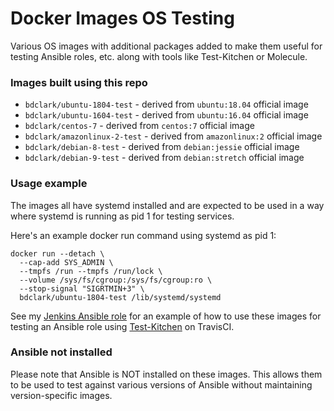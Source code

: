 # Docker Images OS Testing

Various OS images with additional packages added to make them useful for
testing Ansible roles, etc. along with tools like Test-Kitchen or Molecule.

### Images built using this repo
- `bdclark/ubuntu-1804-test` - derived from `ubuntu:18.04` official image
- `bdclark/ubuntu-1604-test` - derived from `ubuntu:16.04` official image
- `bdclark/centos-7` - derived from `centos:7` official image
- `bdclark/amazonlinux-2-test` - derived from `amazonlinux:2` official image
- `bdclark/debian-8-test` - derived from `debian:jessie` official image
- `bdclark/debian-9-test` - derived from `debian:stretch` official image

### Usage example
The images all have systemd installed and are expected to be used in a way
where systemd is running as pid 1 for testing services.

Here's an example docker run command using systemd as pid 1:
```shell
docker run --detach \
  --cap-add SYS_ADMIN \
  --tmpfs /run --tmpfs /run/lock \
  --volume /sys/fs/cgroup:/sys/fs/cgroup:ro \
  --stop-signal "SIGRTMIN+3" \
  bdclark/ubuntu-1804-test /lib/systemd/systemd
```

See my [Jenkins Ansible role][2] for an example of how to use these images
for testing an Ansible role using [Test-Kitchen][1] on TravisCI.

### Ansible not installed
Please note that Ansible is NOT installed on these images. This allows them to
be used to test against various versions of Ansible without maintaining
version-specific images.

[1]:https://kitchen.ci/
[2]:https://github.com/bdclark/ansible-jenkins

